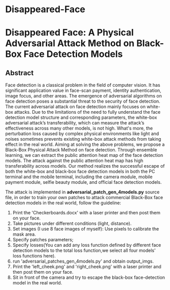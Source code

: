# Disappeared-Face

# Disappeared Face: A Physical Adversarial Attack Method on Black-Box Face Detection Models

## Abstract 

Face detection is a classical problem in the field of computer vision. It has significant application value in face-scan payment, identity authentication, image focus, and other areas. The emergence of adversarial algorithms on face detection poses a substantial threat to the security of face detection. The current adversarial attack on face detection mainly focuses on white-box attacks. Due to the limitations of the need to fully understand the face detection model structure and corresponding parameters, the white-box adversarial attack’s transferability, which can measure the attack’s effectiveness across many other models, is not high. What's more, the perturbation loss caused by complex physical environments like light and noises sometimes prevents existing white-box attack methods from taking effect in the real world. Aiming at solving the above problems, we propose a Black-Box Physical Attack Method on face detection. Through ensemble learning, we can extract the public attention heat map of the face detection models. The attack against the public attention heat map has high transferability across models. Our method realizes the successful escape of both the white-box and black-box face detection models in both the PC terminal and the mobile terminal, including the camera module, mobile payment module, selfie beauty module, and official face detection models.



The attack is implemented in **adversarial_patch_gen_4models.py** source file, in order to train your own patches to attack commercial Black-Box face detection models in the real world, follow the guideline:
1. Print the 'Checkerboards.docx' with a laser printer and then post them on your face.
2. Take pictures under different conditions (light, distance).
3. Set images (I use 8 face images of myself):
Use pixels to calibrate the mask area.
4. Specify patches parameters;
5. Specify losses(You can add any loss function defined by different face detection models to the total loss function,we select all four models' loss functions here).
6. run 'adversarial_patches_gen_4models.py' and obtain output_imgs.
7. Print the 'left_cheek.png' and 'right_cheek.png' with a laser printer  and then post them on your face.
8. Sit in front of the camera and try to escape the black-box face-detection model in the real world.


